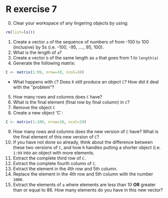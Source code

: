 # R exercise 7

0. Clear your workspace of any lingering objects by using:
```R
rm(list=ls())
```
1. Create a vector `a` of the sequence of numbers of from -100 to 100 (inclusive) by 5s (i.e. -100, -95, ...., 95, 100).
2. What is the length of `a`?
3. Create a vector `b` of the same length as `a` that goes from 1 to `length(a)`
4. Generate the following matrix:
```R
C <- matrix(1:99, nrow=10, ncol=10)
```
  - What happens with `C`? Does `R` still produce an object `C`? How did it deal with the "problem"?
5. How many rows and columns does `C` have?
6. What is the final element (final row by final column) in `C`?  
7. Remove the object `C`
8. Create a new object 'C`:
```R
C <- matrix(1:100, nrow=10, ncol=10)
```
9. How many rows and columns does the new version of `C` have? What is the final element of this new version of `C`?
10. If you have not done so already, think about the difference between these two versions of `C`, and how `R` handles putting a shorter object (i.e. `1:99` into an object with more elements.
11. Extract the complete third row of `C`.
12. Extract the complete fourth column of `C`.
13. Extract the element in the 4th row and 5th column.
14. Replace the element in the 4th row and 5th column with the number `1000`.
15. Extract the elements of `a` where elements are less than 10 **OR** greater than or equal to 86. How many elements do you have in this new vector?
